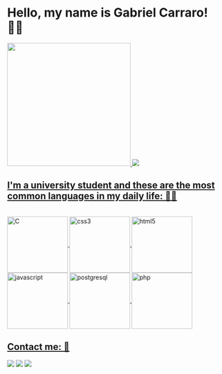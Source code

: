 # Hello, my name is Gabriel Carraro! 🙋‍♂️

<div>
    <a href="https://github.com/CarraroGabriel">
    <img height="285cm" src="https://github-readme-stats.vercel.app/api?username=CarraroGabriel&show_icons=true&theme=midnight-purple"/>
    <img src="https://github-readme-stats.vercel.app/api/top-langs/?username=CarraroGabriel&&size_weight=1&count_weight=0&theme=midnight-purple"/>
</div>

## I'm a university student and these are the most common languages ​​in my daily life: 👨‍💻

<div style="display: inline_block"><br>
    <img align="center" alt="C" height="130" width="140" src="https://cdn.jsdelivr.net/gh/devicons/devicon@latest/icons/c/c-original.svg"/>
    <img align="center" alt="css3" height="130" width="140" src="https://cdn.jsdelivr.net/gh/devicons/devicon@latest/icons/css3/css3-original.svg"/>
    <img align="center" alt="html5" height="130" width="140" src="https://cdn.jsdelivr.net/gh/devicons/devicon@latest/icons/html5/html5-original.svg"/>          
    <img align="center" alt="javascript" height="130" width="140" src="https://cdn.jsdelivr.net/gh/devicons/devicon@latest/icons/javascript/javascript-original.svg"/>
    <img align="center" alt="postgresql" height="130" width="140" src="https://cdn.jsdelivr.net/gh/devicons/devicon@latest/icons/postgresql/postgresql-original.svg"/>                   
    <img align="center" alt="php" height="130" width="140" src="https://cdn.jsdelivr.net/gh/devicons/devicon@latest/icons/php/php-original.svg"/>         
</div>

## Contact me: 📲

<div>
    <a href="https://www.linkedin.com/in/gabriel-carraro-b13998289/" target="_blank"><img src="https://img.shields.io/badge/-LinkedIn-%230077B5?style=for-the-badge&logo=linkedin&logoColor=white" target="_blank"></a> 
    <a href = "mailto:gabrielcarraro.gb@gmail.com"><img src="https://img.shields.io/badge/Gmail-D14836?style=for-the-badge&logo=gmail&logoColor=white" target="_blank"></a>
    <a href="https://www.instagram.com/carraro.gb/" target="_blank"><img src="https://img.shields.io/badge/-Instagram-%23E4405F?style=for-the-badge&logo=instagram&logoColor=white" target="_blank"></a>
</div>
